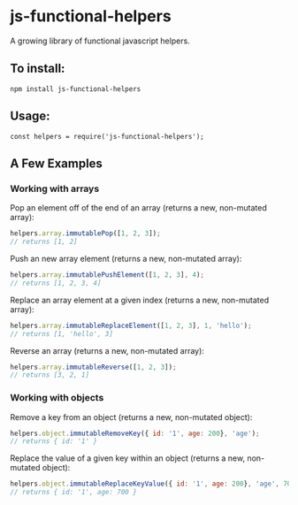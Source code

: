 # js-functional-helpers

A growing library of functional javascript helpers.

## To install:

```npm install js-functional-helpers```

## Usage:
```
const helpers = require('js-functional-helpers');
```
## A Few Examples 

### Working with arrays
Pop an element off of the end of an array (returns a new, non-mutated array):
```javascript
helpers.array.immutablePop([1, 2, 3]);
// returns [1, 2]
```
Push an new array element (returns a new, non-mutated array):
```javascript
helpers.array.immutablePushElement([1, 2, 3], 4);
// returns [1, 2, 3, 4]
```
Replace an array element at a given index (returns a new, non-mutated array):
```javascript
helpers.array.immutableReplaceElement([1, 2, 3], 1, 'hello');
// returns [1, 'hello', 3]
```
Reverse an array (returns a new, non-mutated array):
```javascript
helpers.array.immutableReverse([1, 2, 3]);
// returns [3, 2, 1]
```
### Working with objects
Remove a key from an object (returns a new, non-mutated object):
```javascript
helpers.object.immutableRemoveKey({ id: '1', age: 200}, 'age');
// returns { id: '1' }
```
Replace the value of a given key within an object (returns a new, non-mutated object):
```javascript
helpers.object.immutableReplaceKeyValue({ id: '1', age: 200}, 'age', 700);
// returns { id: '1', age: 700 }
```

